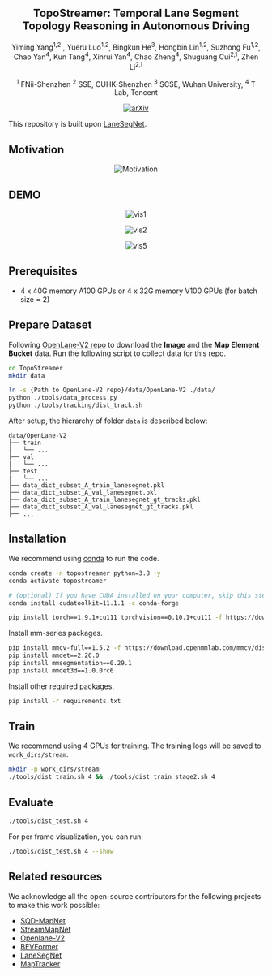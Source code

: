 <div align="center">
  
<h2 align="center"> TopoStreamer: Temporal Lane Segment Topology Reasoning in Autonomous Driving </h1>

Yiming Yang<sup>1,2</sup> , Yueru Luo<sup>1,2</sup>, Bingkun He<sup>3</sup>, Hongbin Lin<sup>1,2</sup>, Suzhong Fu<sup>1,2</sup>, Chao Yan<sup>4</sup>, Kun Tang<sup>4</sup>, Xinrui Yan<sup>4</sup>, 
Chao Zheng<sup>4</sup>, Shuguang Cui<sup>2,1</sup>, Zhen Li<sup>2,1</sup>

<sup>1</sup> FNii-Shenzhen  <sup>2</sup> SSE, CUHK-Shenzhen <sup>3</sup> SCSE, Wuhan University, <sup>4</sup> T Lab, Tencent


[![arXiv](https://img.shields.io/badge/arXiv-2507.00709-479ee2.svg)](https://arxiv.org/abs/2507.00709)



</div>

This repository is built upon [LaneSegNet](https://github.com/OpenDriveLab/LaneSegNet).

## Motivation

<div align="center">

  
![Motivation](/motivation1.gif)

</div>


## DEMO

<div align="center">

  
![vis1](/vis1.gif)


![vis2](/vis2.gif)



![vis5](/vis5.gif)
</div>


## Prerequisites
- 4 x 40G memory A100 GPUs or 4 x 32G memory V100 GPUs (for batch size = 2)


## Prepare Dataset
Following [OpenLane-V2 repo](https://github.com/OpenDriveLab/OpenLane-V2/blob/v2.1.0/data) to download the **Image** and the **Map Element Bucket** data. Run the following script to collect data for this repo. 

```bash
cd TopoStreamer
mkdir data

ln -s {Path to OpenLane-V2 repo}/data/OpenLane-V2 ./data/
python ./tools/data_process.py
python ./tools/tracking/dist_track.sh
```

After setup, the hierarchy of folder `data` is described below:
```
data/OpenLane-V2
├── train
|   └── ...
├── val
|   └── ...
├── test
|   └── ...
├── data_dict_subset_A_train_lanesegnet.pkl
├── data_dict_subset_A_val_lanesegnet.pkl
├── data_dict_subset_A_train_lanesegnet_gt_tracks.pkl
├── data_dict_subset_A_val_lanesegnet_gt_tracks.pkl
├── ...
```
## Installation

We recommend using [conda](https://docs.conda.io/en/latest/miniconda.html) to run the code.
```bash
conda create -n topostreamer python=3.8 -y
conda activate topostreamer

# (optional) If you have CUDA installed on your computer, skip this step.
conda install cudatoolkit=11.1.1 -c conda-forge

pip install torch==1.9.1+cu111 torchvision==0.10.1+cu111 -f https://download.pytorch.org/whl/torch_stable.html
```

Install mm-series packages.
```bash
pip install mmcv-full==1.5.2 -f https://download.openmmlab.com/mmcv/dist/cu111/torch1.9.0/index.html
pip install mmdet==2.26.0
pip install mmsegmentation==0.29.1
pip install mmdet3d==1.0.0rc6
```

Install other required packages.
```bash
pip install -r requirements.txt
```

## Train

We recommend using 4 GPUs for training. The training logs will be saved to `work_dirs/stream`.
```bash
mkdir -p work_dirs/stream
./tools/dist_train.sh 4 && ./tools/dist_train_stage2.sh 4
```

## Evaluate
```bash
./tools/dist_test.sh 4 
```

For per frame visualization, you can run:
```bash
./tools/dist_test.sh 4 --show
```
## Related resources

We acknowledge all the open-source contributors for the following projects to make this work possible:

- [SQD-MapNet](https://github.com/shuowang666/SQD-MapNet)
- [StreamMapNet](https://github.com/yuantianyuan01/StreamMapNet)
- [Openlane-V2](https://github.com/OpenDriveLab/OpenLane-V2)
- [BEVFormer](https://github.com/fundamentalvision/BEVFormer)
- [LaneSegNet](https://github.com/OpenDriveLab/LaneSegNet)
- [MapTracker](https://github.com/woodfrog/maptracker)
